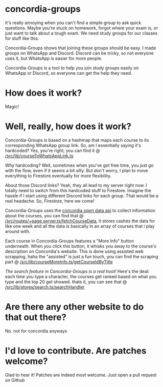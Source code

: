 # concordia-groups

It's really annoying when you can't find a simple group to ask quick questions. Maybe you're stuck on homework, 
forgot where your exam is, or just want to talk about a tough exam. We need study groups for our classes for stuff 
like this.

Concordia-Groups shows that joining these groups should be easy. I made groups on WhatsApp and Discord. 
Discord can be tricky, so not everyone uses it, but WhatsApp is easier for more people.

Concordia-Groups is a tool to help you join study groups easily on WhatsApp or Discord, 
so everyone can get the help they need.

# How does it work?
Magic!

# Well, really, how does it work?
Concordia-Groups is based on a hashmap that maps each course to its corresponding WhatsApp group link. 
So, am I essentially saying it's hardcoded? Yes, you're right; you can find it @ [/src/lib/courseToWhatsAppLink.ts](https://github.com/Tsounguinzo/concordia-groups/blob/main/src/lib/courseToWhatsAppLink.ts)

Why hardcoding? Well, sometimes when you've got free time, you just go with the flow, even if it seems a bit silly. 
But don't worry, I plan to move everything to Firestore eventually for more flexibility.

About those Discord links? Yeah, they all lead to my server right now. I totally need to switch from this hardcoded 
stuff to Firestore. Imagine the hassle if I start using different Discord links for each group. 
That would be a real headache. So, Firestore, here we come!

Concordia-Groups uses the [concordia open data api](https://www.concordia.ca/web/open-data.html?utm_source=vanity&utm_campaign=opendata) to collect information
about the courses, you can find that @ [/src/routes/+page.server.ts/fetchCourseData](https://github.com/Tsounguinzo/concordia-groups/blob/main/src/routes/%2Bpage.server.ts), it stores cashes
the data for like one week and all the data is basically in an array of courses that i play around with.

Each course in Concordia-Groups features a "More Info" button underneath. When you click this button, 
it whisks you away to the course's description on Concordia's website. This is done using assisted web scrapping, 
haha the "assisted" is just a fun touch, you can find the scraping part @ [/src/lib/courseMoreInfo.ts/getCourseIdByTitle](https://github.com/Tsounguinzo/concordia-groups/blob/main/src/lib/courseMoreInfo.ts)

*The search feature in Concordia-Groups is a real hoot!* Here's the deal:  each time you type a character,
the courses get ranked based on what you type and the top 20 get showed. thats it, you can see that @ [/src/lib/stores/search.ts/searchHandler](https://github.com/Tsounguinzo/concordia-groups/blob/main/src/lib/stores/search.ts)

# Are there any other website to do that out there?
No. not for concordia anyways

# I'd love to contribute. Are patches welcome?
Glad to hear it! Patches are indeed most welcome. Just open a pull request on Github
